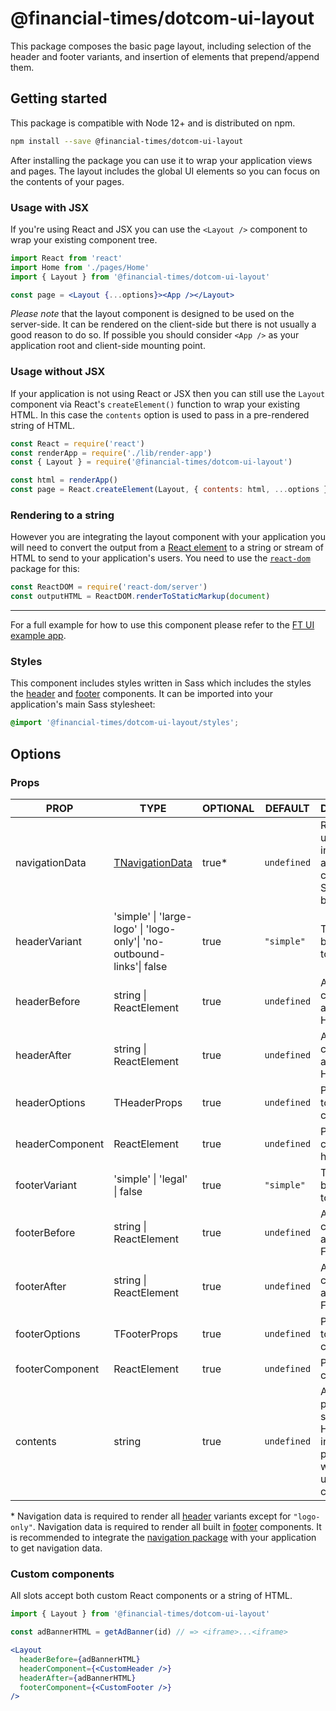 # @financial-times/dotcom-ui-layout

This package composes the basic page layout, including selection of the header and footer variants, and insertion of elements that prepend/append them.

## Getting started

This package is compatible with Node 12+ and is distributed on npm.

```sh
npm install --save @financial-times/dotcom-ui-layout
```

After installing the package you can use it to wrap your application views and pages. The layout includes the global UI elements so you can focus on the contents of your pages.

### Usage with JSX

If you're using React and JSX you can use the `<Layout />` component to wrap your existing component tree.

```jsx
import React from 'react'
import Home from './pages/Home'
import { Layout } from '@financial-times/dotcom-ui-layout'

const page = <Layout {...options}><App /></Layout>
```

_Please note_ that the layout component is designed to be used on the server-side. It can be rendered on the client-side but there is not usually a good reason to do so. If possible you should consider `<App />` as your application root and client-side mounting point.

### Usage without JSX

If your application is not using React or JSX then you can still use the `Layout` component via React's `createElement()` function to wrap your existing HTML. In this case the `contents` option is used to pass in a pre-rendered string of HTML.

```js
const React = require('react')
const renderApp = require('./lib/render-app')
const { Layout } = require('@financial-times/dotcom-ui-layout')

const html = renderApp()
const page = React.createElement(Layout, { contents: html, ...options })
```

### Rendering to a string

However you are integrating the layout component with your application you will need to convert the output from a [React element] to a string or stream of HTML to send to your application's users. You need to use the [`react-dom`] package for this:

```js
const ReactDOM = require('react-dom/server')
const outputHTML = ReactDOM.renderToStaticMarkup(document)
```

[React element]: https://reactjs.org/docs/rendering-elements.html
[`react-dom`]: https://reactjs.org/docs/react-dom.html

---

For a full example for how to use this component please refer to the [FT UI example app][example].

[example]: ../../examples/ft-ui/README.md

### Styles

This component includes styles written in Sass which includes the styles the [header] and [footer] components. It can be imported into your application's main Sass stylesheet:

```scss
@import '@financial-times/dotcom-ui-layout/styles';
```

[header]: ../dotcom-ui-header/README.md
[footer]: ../dotcom-ui-footer/README.md

## Options

### Props

| PROP            | TYPE                                            | OPTIONAL | DEFAULT     | DESCRIPTION                                                                                  |
|-----------------|-------------------------------------------------|----------|-------------|----------------------------------------------------------------------------------------------|
| navigationData  | [TNavigationData]                               | true*    | `undefined` | Required if using the built in header and/or footer components. See note below.              |
| headerVariant   | 'simple' \| 'large-logo' \| 'logo-only'\| 'no-outbound-links'\| false | true     | `"simple"`  | The type of built in [header] to display                                                     |
| headerBefore    | string \| ReactElement                          | true     | `undefined` | A slot for content to appear before Header                                                   |
| headerAfter     | string \| ReactElement                          | true     | `undefined` | A slot for content to appear after Header                                                    |
| headerOptions   | THeaderProps                                    | true     | `undefined` | Pass options to the header component                                                         |
| headerComponent | ReactElement                                    | true     | `undefined` | Pass a custom header                                                                         |
| footerVariant   | 'simple' \| 'legal' \| false                    | true     | `"simple"`  | The type of built in [footer] to display                                                     |
| footerBefore    | string \| ReactElement                          | true     | `undefined` | A slot for content to appear before Footer                                                   |
| footerAfter     | string \| ReactElement                          | true     | `undefined` | A slot for content to appear after Footer                                                    |
| footerOptions   | TFooterProps                                    | true     | `undefined` | Pass options to the footer component                                                         |
| footerComponent | ReactElement                                    | true     | `undefined` | Pass a custom footer                                                                         |
| contents        | string                                          | true     | `undefined` | A prerendered string of HTML used to insert the page contents when not using JSX composition |

\* Navigation data is required to render all [header] variants except for `"logo-only"`. Navigation data is required to render all built in [footer] components. It is recommended to integrate the [navigation package] with your application to get navigation data.

[header]: ../dotcom-ui-header/README.md
[footer]: ../dotcom-ui-footer/README.md
[TNavigationData]: ../dotcom-types-navigation/README.md
[navigation package]: ../dotcom-server-navigation/README.md

### Custom components

All slots accept both custom React components or a string of HTML.

```jsx
import { Layout } from '@financial-times/dotcom-ui-layout'

const adBannerHTML = getAdBanner(id) // => <iframe>...<iframe>

<Layout
  headerBefore={adBannerHTML}
  headerComponent={<CustomHeader />}
  headerAfter={adBannerHTML}
  footerComponent={<CustomFooter />}
/>
```

